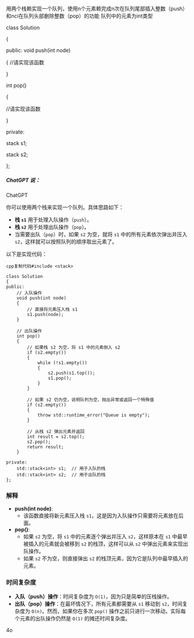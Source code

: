 用两个栈赖实现一个队列，使用n个元素赖完成n次在队列尾部插入整数（push）和nci在队列头部删除整数（pop）的功能 队列中的元素为int类型

  class Solution 

{ 

public:    void push(int node)   

 {        //请实现该函数    

 }    

 int pop()    

{        

//请实现该函数   

 }     

private:   

 stack<int> s1;  

  stack<int> s2; 

};



##### ChatGPT 说：

ChatGPT

你可以使用两个栈来实现一个队列。具体思路如下：

- **栈 `s1`** 用于处理入队操作（`push`）。
- **栈 `s2`** 用于处理出队操作（`pop`）。
- 当需要出队（`pop`）时，如果 `s2` 为空，就将 `s1` 中的所有元素依次弹出并压入 `s2`，这样就可以按照队列的顺序取出元素了。

以下是实现代码：

```
cpp复制代码#include <stack>

class Solution
{
public:
    // 入队操作
    void push(int node)
    {
        // 直接将元素压入栈 s1
        s1.push(node);
    }

    // 出队操作
    int pop()
    {
        // 如果栈 s2 为空，将 s1 中的元素倒入 s2
        if (s2.empty())
        {
            while (!s1.empty())
            {
                s2.push(s1.top());
                s1.pop();
            }
        }

        // 如果 s2 仍为空，说明队列为空，抛出异常或返回一个特殊值
        if (s2.empty())
        {
            throw std::runtime_error("Queue is empty");
        }

        // 从栈 s2 弹出元素并返回
        int result = s2.top();
        s2.pop();
        return result;
    }

private:
    std::stack<int> s1;  // 用于入队的栈
    std::stack<int> s2;  // 用于出队的栈
};
```

### 解释

- **push(int node)**:
  - 该函数直接将新元素压入栈 `s1`，这是因为入队操作只需要将元素放在后面。
- **pop()**:
  - 如果 `s2` 为空，将 `s1` 中的元素逐个弹出并压入 `s2`，这样原本在 `s1` 中最早被插入的元素就会被移到 `s2` 的栈顶，这样可以从 `s2` 中弹出元素来实现出队操作。
  - 如果 `s2` 不为空，则直接弹出 `s2` 的栈顶元素，因为它是队列中最早插入的元素。

### 时间复杂度

- **入队（push）操作**：时间复杂度为 `O(1)`，因为只是简单的压栈操作。
- **出队（pop）操作**：在最坏情况下，所有元素都需要从 `s1` 移动到 `s2`，时间复杂度为 `O(n)`。然而，如果你在多次 `pop()` 操作之前只进行一次移动，实际每个元素的出队操作仍然是 `O(1)` 的摊还时间复杂度。





4o